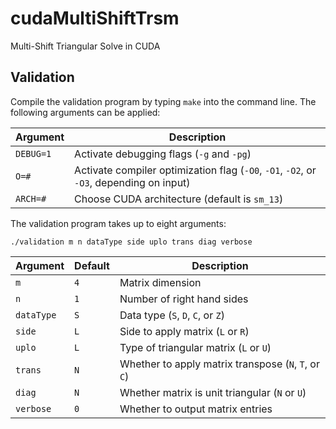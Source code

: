 # cudaMultiShiftTrsm
Multi-Shift Triangular Solve in CUDA

## Validation
Compile the validation program by typing `make` into the command
line. The following arguments can be applied:

Argument        | Description
----------------|---------------------------------------------
`DEBUG=1`       | Activate debugging flags (`-g` and `-pg`)
`O=#`           | Activate compiler optimization flag (`-O0`, `-O1`, `-O2`, or `-O3`, depending on input)
`ARCH=#`        | Choose CUDA architecture (default is `sm_13`)

The validation program takes up to eight arguments:
```
./validation m n dataType side uplo trans diag verbose
```

Argument   | Default | Description
-----------|---------|---------------------------------------------
`m`        | `4`     | Matrix dimension
`n`        | `1`     | Number of right hand sides
`dataType` | `S`     | Data type (`S`, `D`, `C`, or `Z`)
`side`     | `L`     | Side to apply matrix (`L` or `R`)
`uplo`     | `L`     | Type of triangular matrix (`L` or `U`)
`trans`    | `N`     | Whether to apply matrix transpose (`N`, `T`, or `C`)
`diag`     | `N`     | Whether matrix is unit triangular (`N` or `U`)
`verbose`  | `0`     | Whether to output matrix entries
